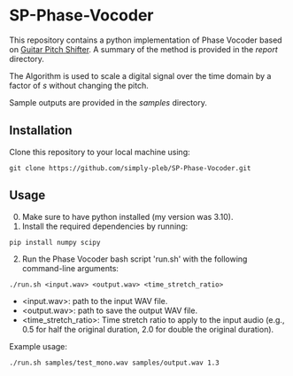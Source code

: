 # SP-Phase-Vocoder

This repository contains a python implementation of Phase Vocoder based on [Guitar Pitch Shifter](https://www.guitarpitchshifter.com/algorithm.html). A summary of the method is provided in the _report_ directory.

The Algorithm is used to scale a digital signal over the time domain by a factor of $s$ without changing the pitch.

Sample outputs are provided in the _samples_ directory.

## Installation

Clone this repository to your local machine using:
```
git clone https://github.com/simply-pleb/SP-Phase-Vocoder.git
```

## Usage

0. Make sure to have python installed (my version was 3.10).
1. Install the required dependencies by running:
```
pip install numpy scipy
```
2. Run the Phase Vocoder bash script 'run.sh' with the following command-line arguments:
```
./run.sh <input.wav> <output.wav> <time_stretch_ratio>
``` 
- <input.wav>: path to the input WAV file.
- <output.wav>: path to save the output WAV file.
- <time_stretch_ratio>: Time stretch ratio to apply to the input audio (e.g., 0.5 for half the original duration, 2.0 for double the original duration).

Example usage:
```
./run.sh samples/test_mono.wav samples/output.wav 1.3
```

